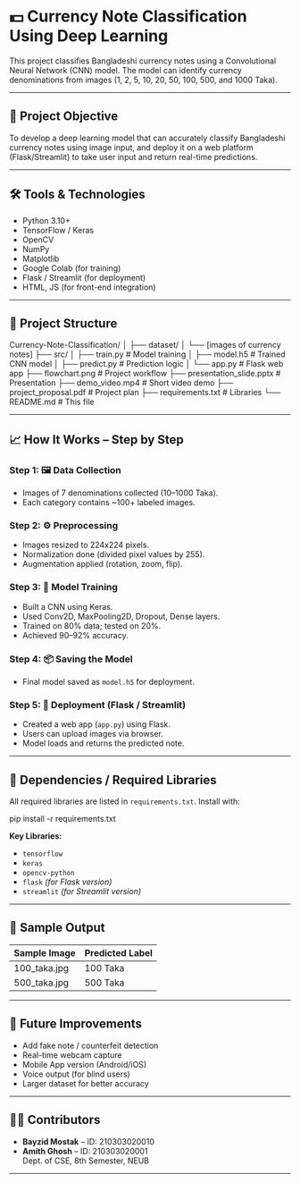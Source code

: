 
# 💵 Currency Note Classification Using Deep Learning

This project classifies Bangladeshi currency notes using a Convolutional Neural Network (CNN) model. The model can identify currency denominations from images (1, 2, 5, 10, 20, 50, 100, 500, and 1000 Taka).

---

## 📌 Project Objective

To develop a deep learning model that can accurately classify Bangladeshi currency notes using image input, and deploy it on a web platform (Flask/Streamlit) to take user input and return real-time predictions.

---

## 🛠 Tools & Technologies

- Python 3.10+
- TensorFlow / Keras
- OpenCV
- NumPy
- Matplotlib
- Google Colab (for training)
- Flask / Streamlit (for deployment)
- HTML, JS (for front-end integration)

---

## 🧱 Project Structure

Currency-Note-Classification/
│
├── dataset/
│   └── [images of currency notes]
├── src/
│   ├── train.py            # Model training
│   ├── model.h5            # Trained CNN model
│   ├── predict.py          # Prediction logic
│   └── app.py              # Flask web app
├── flowchart.png           # Project workflow
├── presentation_slide.pptx # Presentation
├── demo_video.mp4          # Short video demo
├── project_proposal.pdf    # Project plan
├── requirements.txt        # Libraries
└── README.md               # This file

---

## 📈 How It Works – Step by Step

### Step 1: 🖼️ Data Collection
- Images of 7 denominations collected (10–1000 Taka).
- Each category contains ~100+ labeled images.

### Step 2: ⚙️ Preprocessing
- Images resized to 224x224 pixels.
- Normalization done (divided pixel values by 255).
- Augmentation applied (rotation, zoom, flip).

### Step 3: 🧠 Model Training
- Built a CNN using Keras.
- Used Conv2D, MaxPooling2D, Dropout, Dense layers.
- Trained on 80% data; tested on 20%.
- Achieved 90–92% accuracy.

### Step 4: 📦 Saving the Model
- Final model saved as `model.h5` for deployment.

### Step 5: 🚀 Deployment (Flask / Streamlit)
- Created a web app (`app.py`) using Flask.
- Users can upload images via browser.
- Model loads and returns the predicted note.

---

## 🔧 Dependencies / Required Libraries

All required libraries are listed in `requirements.txt`. Install with:

pip install -r requirements.txt

**Key Libraries:**
- `tensorflow`
- `keras`
- `opencv-python`
- `flask` *(for Flask version)*
- `streamlit` *(for Streamlit version)*

---

## 🧪 Sample Output

| Sample Image           | Predicted Label  |
|------------------------|------------------|
| 100_taka.jpg           | 100 Taka         |
| 500_taka.jpg           | 500 Taka         |

---

## 🔮 Future Improvements

- Add fake note / counterfeit detection
- Real-time webcam capture
- Mobile App version (Android/iOS)
- Voice output (for blind users)
- Larger dataset for better accuracy

---

## 👨‍💻 Contributors

- **Bayzid Mostak** – ID: 210303020010  
- **Amith Ghosh** – ID: 210303020001  
Dept. of CSE, 8th Semester, NEUB

---
